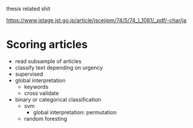 thesis related shit

https://www.jstage.jst.go.jp/article/jscejipm/74/5/74_I_1081/_pdf/-char/ja

# Scoring articles  

* read subsample of articles   
* classify text depending on urgency  
* supervised  
* global interpretation  
  * keywords 
  * cross validate 
* binary or categorical classification  
  * svm
    * global interpretation: permutation 
  * random foresting  


